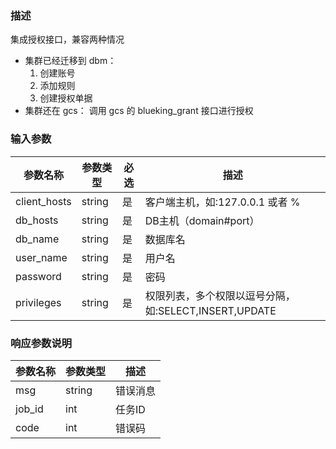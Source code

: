 ### 描述

集成授权接口，兼容两种情况

- 集群已经迁移到 dbm：
    1. 创建账号
    2. 添加规则
    3. 创建授权单据
- 集群还在 gcs：
    调用 gcs 的 blueking_grant  接口进行授权

### 输入参数
| 参数名称     | 参数类型     | 必选   | 描述             |
| ------------ | ------------ | ------ | ---------------- |
| client_hosts         | string       | 是     | 客户端主机，如:127.0.0.1 或者 %     |
| db_hosts         | string       | 是     | DB主机（domain#port）     |
| db_name         | string       | 是     | 数据库名     |
| user_name         | string       | 是     | 用户名     |
| password         | string       | 是     | 密码     |
| privileges         | string       | 是     | 权限列表，多个权限以逗号分隔，如:SELECT,INSERT,UPDATE     |


### 响应参数说明
| 参数名称     | 参数类型   | 描述                           |
| ------------ | ---------- | ------------------------------ |
|msg           |string       |错误消息                                |
|job_id           |int       |任务ID                                |
|code           |int       |错误码                                |
